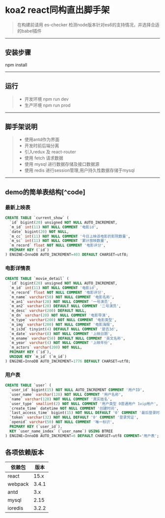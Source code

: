 # koa2 react同构直出脚手架

> 在构建前请用 es-checker 检测node版本针对es6的支持情况，并选择合适的babel插件

------------

## 安装步骤

npm install

------
## 运行


> * 开发环境 npm run dev
> * 生产环境 npm run prod

------
## 脚手架说明
> * 使用antd作为界面
> * 开发时前后端分离
> * 引入redux 及 react-router
> * 使用 fetch 请求数据
> * 使用 mysql 进行数据存储及接口数据源
> * 使用 redis 进行session管理,用户持久性数据存储于mysql
------
## demo的简单表结构[^code]

### 最新上映表
```SQL
CREATE TABLE `current_show` (
  `id` bigint(20) unsigned NOT NULL AUTO_INCREMENT,
  `m_id` int(11) NOT NULL COMMENT '电影id',
  `date` bigint(20) NOT NULL,
  `m_cc` int(11) NOT NULL COMMENT '今日上映该电影的影院数量',
  `m_sc` int(11) NOT NULL COMMENT '累计放映数量',
  `m_record` float NOT NULL COMMENT '电影评分',
  PRIMARY KEY (`id`)
) ENGINE=InnoDB AUTO_INCREMENT=403 DEFAULT CHARSET=utf8;
```
### 电影详情表
```sql
CREATE TABLE `movie_detail` (
  `id` bigint(20) unsigned NOT NULL AUTO_INCREMENT,
  `m_id` int(11) NOT NULL COMMENT '电影id',
  `m_record` float NOT NULL COMMENT '电影评分',
  `m_name` varchar(50) NOT NULL COMMENT '电影名称',
  `m_an1` varchar(20) NOT NULL COMMENT '一号演员',
  `m_an2` varchar(20) DEFAULT NULL COMMENT '二号演员',
  `m_desc` varchar(200) DEFAULT NULL,
  `m_dn` varchar(20) NOT NULL COMMENT '电影导演',
  `m_type` varchar(200) NOT NULL COMMENT '电影类型',
  `m_img` varchar(200) NOT NULL COMMENT '电影海报',
  `m_is3d` tinyint(4) DEFAULT NULL COMMENT '是否3d',
  `m_date` varchar(8) NOT NULL COMMENT '上映日期',
  `m_ename` varchar(50) DEFAULT NULL COMMENT '英文名称',
  `m_year` varchar(4) NOT NULL COMMENT '上映年份',
  `m_actors` varchar(200) NOT NULL,
  PRIMARY KEY (`id`),
  UNIQUE KEY `m_id` (`m_id`)
) ENGINE=InnoDB AUTO_INCREMENT=1776 DEFAULT CHARSET=utf8;
```


### 用户表
```sql
CREATE TABLE `user` (
  `user_id` bigint(15) NOT NULL AUTO_INCREMENT COMMENT '用户ID',
  `user_name` varchar(128) NOT NULL COMMENT '用户名称',
  `name` varchar(128) NOT NULL COMMENT '真实姓名',
  `user_type` smallint(2) NOT NULL COMMENT '用户类型 0普通用户 1vip用户',
  `create_time` datetime NOT NULL COMMENT '创建时间',
  `last_access_time` bigint(15) NOT NULL DEFAULT '0' COMMENT '最后登录时间',
  `token` varchar(32) NOT NULL DEFAULT '0' COMMENT '登录凭证',
  `openid` varchar(50) NOT NULL COMMENT '唯一标识',
  PRIMARY KEY (`user_id`),
  KEY `user_name_index` (`user_name`) USING BTREE
) ENGINE=InnoDB AUTO_INCREMENT=6 DEFAULT CHARSET=utf8 COMMENT='用户表';
```


## 各项依赖版本

|依赖包|版本|
|-----|----|
|react|15.x|
|webpack|3.4.1|
|antd|3.x|
|mysql|2.15|
|ioredis|3.2.2|


